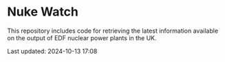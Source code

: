 # Nuke Watch

This repository includes code for retrieving the latest information available on the output of EDF nuclear power plants in the UK.

Last updated: 2024-10-13 17:08